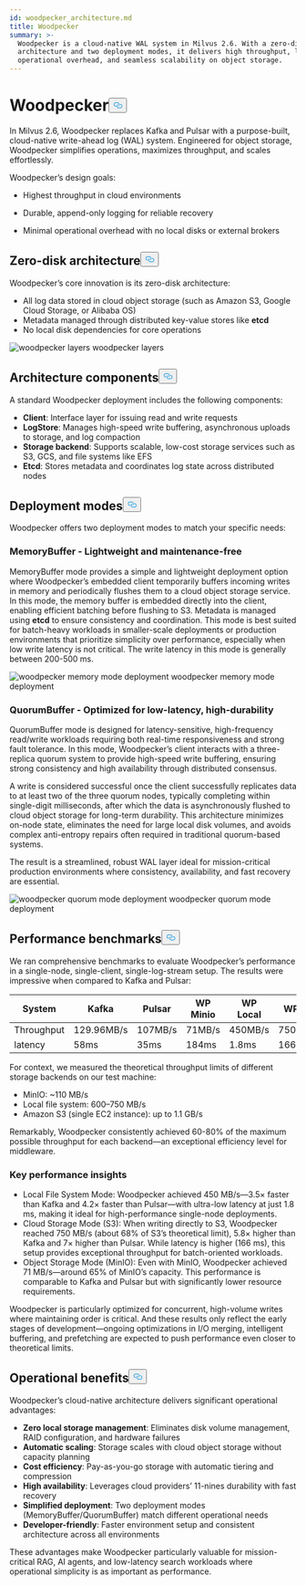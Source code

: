 ```yaml
---
id: woodpecker_architecture.md
title: Woodpecker
summary: >-
  Woodpecker is a cloud-native WAL system in Milvus 2.6. With a zero-disk
  architecture and two deployment modes, it delivers high throughput, low
  operational overhead, and seamless scalability on object storage.
---
```

<h1 id="Woodpecker" class="common-anchor-header">Woodpecker<button data-href="#Woodpecker" class="anchor-icon" translate="no">
      <svg translate="no"
        aria-hidden="true"
        focusable="false"
        height="20"
        version="1.1"
        viewBox="0 0 16 16"
        width="16"
      >
        <path
          fill="#0092E4"
          fill-rule="evenodd"
          d="M4 9h1v1H4c-1.5 0-3-1.69-3-3.5S2.55 3 4 3h4c1.45 0 3 1.69 3 3.5 0 1.41-.91 2.72-2 3.25V8.59c.58-.45 1-1.27 1-2.09C10 5.22 8.98 4 8 4H4c-.98 0-2 1.22-2 2.5S3 9 4 9zm9-3h-1v1h1c1 0 2 1.22 2 2.5S13.98 12 13 12H9c-.98 0-2-1.22-2-2.5 0-.83.42-1.64 1-2.09V6.25c-1.09.53-2 1.84-2 3.25C6 11.31 7.55 13 9 13h4c1.45 0 3-1.69 3-3.5S14.5 6 13 6z"
        ></path>
      </svg>
    </button></h1><p>In Milvus 2.6, Woodpecker replaces Kafka and Pulsar with a purpose-built, cloud-native write-ahead log (WAL) system. Engineered for object storage, Woodpecker simplifies operations, maximizes throughput, and scales effortlessly.</p>
<p>Woodpecker’s design goals:</p>
<ul>
<li><p>Highest throughput in cloud environments</p></li>
<li><p>Durable, append-only logging for reliable recovery</p></li>
<li><p>Minimal operational overhead with no local disks or external brokers</p></li>
</ul>
<h2 id="Zero-disk-architecture" class="common-anchor-header">Zero-disk architecture<button data-href="#Zero-disk-architecture" class="anchor-icon" translate="no">
      <svg translate="no"
        aria-hidden="true"
        focusable="false"
        height="20"
        version="1.1"
        viewBox="0 0 16 16"
        width="16"
      >
        <path
          fill="#0092E4"
          fill-rule="evenodd"
          d="M4 9h1v1H4c-1.5 0-3-1.69-3-3.5S2.55 3 4 3h4c1.45 0 3 1.69 3 3.5 0 1.41-.91 2.72-2 3.25V8.59c.58-.45 1-1.27 1-2.09C10 5.22 8.98 4 8 4H4c-.98 0-2 1.22-2 2.5S3 9 4 9zm9-3h-1v1h1c1 0 2 1.22 2 2.5S13.98 12 13 12H9c-.98 0-2-1.22-2-2.5 0-.83.42-1.64 1-2.09V6.25c-1.09.53-2 1.84-2 3.25C6 11.31 7.55 13 9 13h4c1.45 0 3-1.69 3-3.5S14.5 6 13 6z"
        ></path>
      </svg>
    </button></h2><p>Woodpecker’s core innovation is its zero-disk architecture:</p>
<ul>
<li>All log data stored in cloud object storage (such as Amazon S3, Google Cloud Storage, or Alibaba OS)</li>
<li>Metadata managed through distributed key-value stores like <strong>etcd</strong></li>
<li>No local disk dependencies for core operations</li>
</ul>
<p>
  <span class="img-wrapper">
    <img translate="no" src="/docs/v2.6.x/assets/woodpecker_layers.png" alt="woodpecker layers" class="doc-image" id="woodpecker-layers" />
    <span>woodpecker layers</span>
  </span>
</p>
<h2 id="Architecture-components" class="common-anchor-header">Architecture components<button data-href="#Architecture-components" class="anchor-icon" translate="no">
      <svg translate="no"
        aria-hidden="true"
        focusable="false"
        height="20"
        version="1.1"
        viewBox="0 0 16 16"
        width="16"
      >
        <path
          fill="#0092E4"
          fill-rule="evenodd"
          d="M4 9h1v1H4c-1.5 0-3-1.69-3-3.5S2.55 3 4 3h4c1.45 0 3 1.69 3 3.5 0 1.41-.91 2.72-2 3.25V8.59c.58-.45 1-1.27 1-2.09C10 5.22 8.98 4 8 4H4c-.98 0-2 1.22-2 2.5S3 9 4 9zm9-3h-1v1h1c1 0 2 1.22 2 2.5S13.98 12 13 12H9c-.98 0-2-1.22-2-2.5 0-.83.42-1.64 1-2.09V6.25c-1.09.53-2 1.84-2 3.25C6 11.31 7.55 13 9 13h4c1.45 0 3-1.69 3-3.5S14.5 6 13 6z"
        ></path>
      </svg>
    </button></h2><p>A standard Woodpecker deployment includes the following components:</p>
<ul>
<li><strong>Client</strong>: Interface layer for issuing read and write requests</li>
<li><strong>LogStore</strong>: Manages high-speed write buffering, asynchronous uploads to storage, and log compaction</li>
<li><strong>Storage backend</strong>: Supports scalable, low-cost storage services such as S3, GCS, and file systems like EFS</li>
<li><strong>Etcd</strong>: Stores metadata and coordinates log state across distributed nodes</li>
</ul>
<h2 id="Deployment-modes" class="common-anchor-header">Deployment modes<button data-href="#Deployment-modes" class="anchor-icon" translate="no">
      <svg translate="no"
        aria-hidden="true"
        focusable="false"
        height="20"
        version="1.1"
        viewBox="0 0 16 16"
        width="16"
      >
        <path
          fill="#0092E4"
          fill-rule="evenodd"
          d="M4 9h1v1H4c-1.5 0-3-1.69-3-3.5S2.55 3 4 3h4c1.45 0 3 1.69 3 3.5 0 1.41-.91 2.72-2 3.25V8.59c.58-.45 1-1.27 1-2.09C10 5.22 8.98 4 8 4H4c-.98 0-2 1.22-2 2.5S3 9 4 9zm9-3h-1v1h1c1 0 2 1.22 2 2.5S13.98 12 13 12H9c-.98 0-2-1.22-2-2.5 0-.83.42-1.64 1-2.09V6.25c-1.09.53-2 1.84-2 3.25C6 11.31 7.55 13 9 13h4c1.45 0 3-1.69 3-3.5S14.5 6 13 6z"
        ></path>
      </svg>
    </button></h2><p>Woodpecker offers two deployment modes to match your specific needs:</p>
<h3 id="MemoryBuffer---Lightweight-and-maintenance-free" class="common-anchor-header">MemoryBuffer - Lightweight and maintenance-free</h3><p>MemoryBuffer mode provides a simple and lightweight deployment option where Woodpecker’s embedded client temporarily buffers incoming writes in memory and periodically flushes them to a cloud object storage service. In this mode, the memory buffer is embedded directly into the client, enabling efficient batching before flushing to S3. Metadata is managed using <strong>etcd</strong> to ensure consistency and coordination. This mode is best suited for batch-heavy workloads in smaller-scale deployments or production environments that prioritize simplicity over performance, especially when low write latency is not critical. The write latency in this mode is generally between 200-500 ms.</p>
<p>
  <span class="img-wrapper">
    <img translate="no" src="/docs/v2.6.x/assets/woodpecker_memorybuffer_mode_deployment.png" alt="woodpecker memory mode deployment" class="doc-image" id="woodpecker-memory-mode-deployment" />
    <span>woodpecker memory mode deployment</span>
  </span>
</p>
<h3 id="QuorumBuffer---Optimized-for-low-latency-high-durability" class="common-anchor-header">QuorumBuffer - Optimized for low-latency, high-durability</h3><p>QuorumBuffer mode is designed for latency-sensitive, high-frequency read/write workloads requiring both real-time responsiveness and strong fault tolerance. In this mode, Woodpecker’s client interacts with a three-replica quorum system to provide high-speed write buffering, ensuring strong consistency and high availability through distributed consensus.</p>
<p>A write is considered successful once the client successfully replicates data to at least two of the three quorum nodes, typically completing within single-digit milliseconds, after which the data is asynchronously flushed to cloud object storage for long-term durability. This architecture minimizes on-node state, eliminates the need for large local disk volumes, and avoids complex anti-entropy repairs often required in traditional quorum-based systems.</p>
<p>The result is a streamlined, robust WAL layer ideal for mission-critical production environments where consistency, availability, and fast recovery are essential.</p>
<p>
  <span class="img-wrapper">
    <img translate="no" src="/docs/v2.6.x/assets/woodpecker_quorumbuffer_mode_deployment.png" alt="woodpecker quorum mode deployment" class="doc-image" id="woodpecker-quorum-mode-deployment" />
    <span>woodpecker quorum mode deployment</span>
  </span>
</p>
<h2 id="Performance-benchmarks" class="common-anchor-header">Performance benchmarks<button data-href="#Performance-benchmarks" class="anchor-icon" translate="no">
      <svg translate="no"
        aria-hidden="true"
        focusable="false"
        height="20"
        version="1.1"
        viewBox="0 0 16 16"
        width="16"
      >
        <path
          fill="#0092E4"
          fill-rule="evenodd"
          d="M4 9h1v1H4c-1.5 0-3-1.69-3-3.5S2.55 3 4 3h4c1.45 0 3 1.69 3 3.5 0 1.41-.91 2.72-2 3.25V8.59c.58-.45 1-1.27 1-2.09C10 5.22 8.98 4 8 4H4c-.98 0-2 1.22-2 2.5S3 9 4 9zm9-3h-1v1h1c1 0 2 1.22 2 2.5S13.98 12 13 12H9c-.98 0-2-1.22-2-2.5 0-.83.42-1.64 1-2.09V6.25c-1.09.53-2 1.84-2 3.25C6 11.31 7.55 13 9 13h4c1.45 0 3-1.69 3-3.5S14.5 6 13 6z"
        ></path>
      </svg>
    </button></h2><p>We ran comprehensive benchmarks to evaluate Woodpecker’s performance in a single-node, single-client, single-log-stream setup. The results were impressive when compared to Kafka and Pulsar:</p>
<table>
<thead>
<tr><th>System</th><th>Kafka</th><th>Pulsar</th><th>WP Minio</th><th>WP Local</th><th>WP S3</th></tr>
</thead>
<tbody>
<tr><td>Throughput</td><td>129.96MB/s</td><td>107MB/s</td><td>71MB/s</td><td>450MB/s</td><td>750MB/s</td></tr>
<tr><td>latency</td><td>58ms</td><td>35ms</td><td>184ms</td><td>1.8ms</td><td>166ms</td></tr>
</tbody>
</table>
<p>For context, we measured the theoretical throughput limits of different storage backends on our test machine:</p>
<ul>
<li>MinIO: ~110 MB/s</li>
<li>Local file system: 600–750 MB/s</li>
<li>Amazon S3 (single EC2 instance): up to 1.1 GB/s</li>
</ul>
<p>Remarkably, Woodpecker consistently achieved 60-80% of the maximum possible throughput for each backend—an exceptional efficiency level for middleware.</p>
<h3 id="Key-performance-insights" class="common-anchor-header">Key performance insights</h3><ul>
<li>Local File System Mode: Woodpecker achieved 450 MB/s—3.5× faster than Kafka and 4.2× faster than Pulsar—with ultra-low latency at just 1.8 ms, making it ideal for high-performance single-node deployments.</li>
<li>Cloud Storage Mode (S3): When writing directly to S3, Woodpecker reached 750 MB/s (about 68% of S3’s theoretical limit), 5.8× higher than Kafka and 7× higher than Pulsar. While latency is higher (166 ms), this setup provides exceptional throughput for batch-oriented workloads.</li>
<li>Object Storage Mode (MinIO): Even with MinIO, Woodpecker achieved 71 MB/s—around 65% of MinIO’s capacity. This performance is comparable to Kafka and Pulsar but with significantly lower resource requirements.</li>
</ul>
<p>Woodpecker is particularly optimized for concurrent, high-volume writes where maintaining order is critical. And these results only reflect the early stages of development—ongoing optimizations in I/O merging, intelligent buffering, and prefetching are expected to push performance even closer to theoretical limits.</p>
<h2 id="Operational-benefits" class="common-anchor-header">Operational benefits<button data-href="#Operational-benefits" class="anchor-icon" translate="no">
      <svg translate="no"
        aria-hidden="true"
        focusable="false"
        height="20"
        version="1.1"
        viewBox="0 0 16 16"
        width="16"
      >
        <path
          fill="#0092E4"
          fill-rule="evenodd"
          d="M4 9h1v1H4c-1.5 0-3-1.69-3-3.5S2.55 3 4 3h4c1.45 0 3 1.69 3 3.5 0 1.41-.91 2.72-2 3.25V8.59c.58-.45 1-1.27 1-2.09C10 5.22 8.98 4 8 4H4c-.98 0-2 1.22-2 2.5S3 9 4 9zm9-3h-1v1h1c1 0 2 1.22 2 2.5S13.98 12 13 12H9c-.98 0-2-1.22-2-2.5 0-.83.42-1.64 1-2.09V6.25c-1.09.53-2 1.84-2 3.25C6 11.31 7.55 13 9 13h4c1.45 0 3-1.69 3-3.5S14.5 6 13 6z"
        ></path>
      </svg>
    </button></h2><p>Woodpecker’s cloud-native architecture delivers significant operational advantages:</p>
<ul>
<li><strong>Zero local storage management</strong>: Eliminates disk volume management, RAID configuration, and hardware failures</li>
<li><strong>Automatic scaling</strong>: Storage scales with cloud object storage without capacity planning</li>
<li><strong>Cost efficiency</strong>: Pay-as-you-go storage with automatic tiering and compression</li>
<li><strong>High availability</strong>: Leverages cloud providers’ 11-nines durability with fast recovery</li>
<li><strong>Simplified deployment</strong>: Two deployment modes (MemoryBuffer/QuorumBuffer) match different operational needs</li>
<li><strong>Developer-friendly</strong>: Faster environment setup and consistent architecture across all environments</li>
</ul>
<p>These advantages make Woodpecker particularly valuable for mission-critical RAG, AI agents, and low-latency search workloads where operational simplicity is as important as performance.</p>
